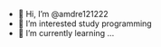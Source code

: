 - 👋 Hi, I’m @amdre121222
- 👀 I’m interested study programming
- 🌱 I’m currently learning ...


<!---
amdre121222/amdre121222 is a ✨ special ✨ repository because its `README.md` (this file) appears on your GitHub profile.
You can click the Preview link to take a look at your changes.
--->
